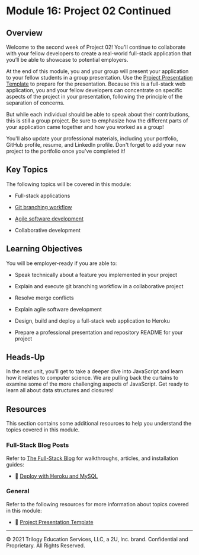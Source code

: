 # Module 16: Project 02 Continued

## Overview

Welcome to the second week of Project 02! You'll continue to collaborate with your fellow developers to create a real-world full-stack application that you’ll be able to showcase to potential employers.

At the end of this module, you and your group will present your application to your fellow students in a group presentation. Use the [Project Presentation Template](https://docs.google.com/presentation/d/10QaO9KH8HtUXj__81ve0SZcpO5DbMbqqQr4iPpbwKks/edit?usp=sharing) to prepare for the presentation.  Because this is a full-stack web application, you and your fellow developers can concentrate on specific aspects of the project in your presentation, following the principle of the separation of concerns.

But while each individual should be able to speak about their contributions, this is still a group project. Be sure to emphasize how the different parts of your application came together and how you worked as a group!

You'll also update your professional materials, including your portfolio, GitHub profile, resume, and LinkedIn profile. Don't forget to add your new project to the portfolio once you've completed it!

## Key Topics

The following topics will be covered in this module:

* Full-stack applications

* [Git branching workflow](https://git-scm.com/book/en/v2/Git-Branching-Branching-Workflows)

* [Agile software development](https://en.wikipedia.org/wiki/Agile_software_development)

* Collaborative development

## Learning Objectives

You will be employer-ready if you are able to:

* Speak technically about a feature you implemented in your project

* Explain and execute git branching workflow in a collaborative project

* Resolve merge conflicts

* Explain agile software development

* Design, build and deploy a full-stack web application to Heroku

* Prepare a professional presentation and repository README for your project

## Heads-Up

In the next unit, you'll get to take a deeper dive into JavaScript and learn how it relates to computer science. We are pulling back the curtains to examine some of the more challenging aspects of JavaScript. Get ready to learn all about data structures and closures!

## Resources

This section contains some additional resources to help you understand the topics covered in this module.

### Full-Stack Blog Posts

Refer to [The Full-Stack Blog](https://coding-boot-camp.github.io/full-stack/) for walkthroughs, articles, and installation guides:

  * 📖 [Deploy with Heroku and MySQL](https://coding-boot-camp.github.io/full-stack/heroku/deploy-with-heroku-and-mysql)

### General

Refer to the following resources for more information about topics covered in this module:

  * 📖 [Project Presentation Template](https://docs.google.com/presentation/d/10QaO9KH8HtUXj__81ve0SZcpO5DbMbqqQr4iPpbwKks/edit?usp=sharing)

---
© 2021 Trilogy Education Services, LLC, a 2U, Inc. brand.  Confidential and Proprietary.  All Rights Reserved.
